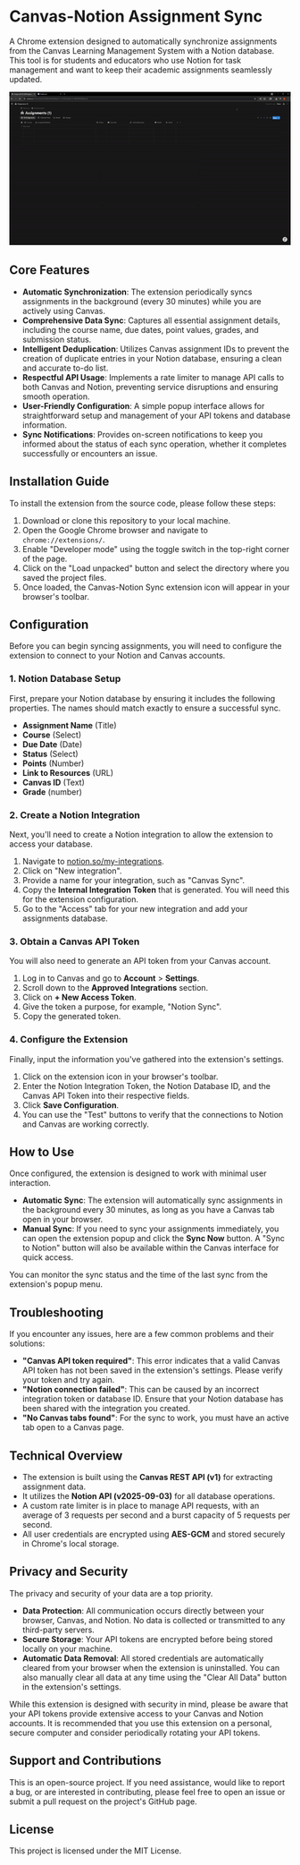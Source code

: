 # Canvas-Notion Assignment Sync

A Chrome extension designed to automatically synchronize assignments from the Canvas Learning Management System with a Notion database. This tool is for students and educators who use Notion for task management and want to keep their academic assignments seamlessly updated.

<div align="center">
  <img src="assets/demo.gif" alt="Demo" />
</div>

## Core Features

* **Automatic Synchronization**: The extension periodically syncs assignments in the background (every 30 minutes) while you are actively using Canvas.
* **Comprehensive Data Sync**: Captures all essential assignment details, including the course name, due dates, point values, grades, and submission status.
* **Intelligent Deduplication**: Utilizes Canvas assignment IDs to prevent the creation of duplicate entries in your Notion database, ensuring a clean and accurate to-do list.
* **Respectful API Usage**: Implements a rate limiter to manage API calls to both Canvas and Notion, preventing service disruptions and ensuring smooth operation.
* **User-Friendly Configuration**: A simple popup interface allows for straightforward setup and management of your API tokens and database information.
* **Sync Notifications**: Provides on-screen notifications to keep you informed about the status of each sync operation, whether it completes successfully or encounters an issue.

## Installation Guide

To install the extension from the source code, please follow these steps:

1.  Download or clone this repository to your local machine.
2.  Open the Google Chrome browser and navigate to `chrome://extensions/`.
3.  Enable "Developer mode" using the toggle switch in the top-right corner of the page.
4.  Click on the "Load unpacked" button and select the directory where you saved the project files.
5.  Once loaded, the Canvas-Notion Sync extension icon will appear in your browser's toolbar.

## Configuration

Before you can begin syncing assignments, you will need to configure the extension to connect to your Notion and Canvas accounts.

### 1. Notion Database Setup

First, prepare your Notion database by ensuring it includes the following properties. The names should match exactly to ensure a successful sync.

* **Assignment Name** (Title)
* **Course** (Select)
* **Due Date** (Date)
* **Status** (Select)
* **Points** (Number)
* **Link to Resources** (URL)
* **Canvas ID** (Text)
* **Grade** (number)

### 2. Create a Notion Integration

Next, you'll need to create a Notion integration to allow the extension to access your database.

1.  Navigate to [notion.so/my-integrations](https://www.notion.so/my-integrations).
2.  Click on "New integration".
3.  Provide a name for your integration, such as "Canvas Sync".
4.  Copy the **Internal Integration Token** that is generated. You will need this for the extension configuration.
5.  Go to the "Access" tab for your new integration and add your assignments database.

### 3. Obtain a Canvas API Token

You will also need to generate an API token from your Canvas account.

1.  Log in to Canvas and go to **Account** > **Settings**.
2.  Scroll down to the **Approved Integrations** section.
3.  Click on **+ New Access Token**.
4.  Give the token a purpose, for example, "Notion Sync".
5.  Copy the generated token.

### 4. Configure the Extension

Finally, input the information you've gathered into the extension's settings.

1.  Click on the extension icon in your browser's toolbar.
2.  Enter the Notion Integration Token, the Notion Database ID, and the Canvas API Token into their respective fields.
3.  Click **Save Configuration**.
4.  You can use the "Test" buttons to verify that the connections to Notion and Canvas are working correctly.

## How to Use

Once configured, the extension is designed to work with minimal user interaction.

* **Automatic Sync**: The extension will automatically sync assignments in the background every 30 minutes, as long as you have a Canvas tab open in your browser.
* **Manual Sync**: If you need to sync your assignments immediately, you can open the extension popup and click the **Sync Now** button. A "Sync to Notion" button will also be available within the Canvas interface for quick access.

You can monitor the sync status and the time of the last sync from the extension's popup menu.

## Troubleshooting

If you encounter any issues, here are a few common problems and their solutions:

* **"Canvas API token required"**: This error indicates that a valid Canvas API token has not been saved in the extension's settings. Please verify your token and try again.
* **"Notion connection failed"**: This can be caused by an incorrect integration token or database ID. Ensure that your Notion database has been shared with the integration you created.
* **"No Canvas tabs found"**: For the sync to work, you must have an active tab open to a Canvas page.

## Technical Overview

* The extension is built using the **Canvas REST API (v1)** for extracting assignment data.
* It utilizes the **Notion API (v2025-09-03)** for all database operations.
* A custom rate limiter is in place to manage API requests, with an average of 3 requests per second and a burst capacity of 5 requests per second.
* All user credentials are encrypted using **AES-GCM** and stored securely in Chrome's local storage.

## Privacy and Security

The privacy and security of your data are a top priority.

* **Data Protection**: All communication occurs directly between your browser, Canvas, and Notion. No data is collected or transmitted to any third-party servers.
* **Secure Storage**: Your API tokens are encrypted before being stored locally on your machine.
* **Automatic Data Removal**: All stored credentials are automatically cleared from your browser when the extension is uninstalled. You can also manually clear all data at any time using the "Clear All Data" button in the extension's settings.

While this extension is designed with security in mind, please be aware that your API tokens provide extensive access to your Canvas and Notion accounts. It is recommended that you use this extension on a personal, secure computer and consider periodically rotating your API tokens.

## Support and Contributions

This is an open-source project. If you need assistance, would like to report a bug, or are interested in contributing, please feel free to open an issue or submit a pull request on the project's GitHub page.

## License

This project is licensed under the MIT License.